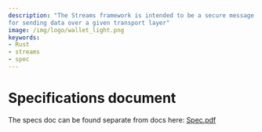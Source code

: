 ```yaml
---
description: "The Streams framework is intended to be a secure message verification and protection protocol 
for sending data over a given transport layer"
image: /img/logo/wallet_light.png
keywords:
- Rust
- streams
- spec
---
```

# Specifications document

The specs doc can be found separate from docs here:
[Spec.pdf](https://github.com/iotaledger/streams/blob/develop/specification/Streams_Specification_1_0A.pdf)